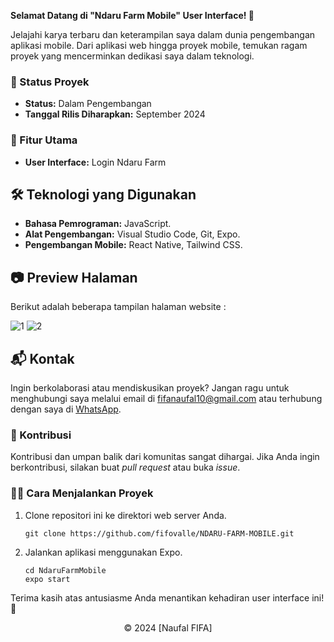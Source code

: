 **Selamat Datang di "Ndaru Farm Mobile" User Interface! 🌱**

Jelajahi karya terbaru dan keterampilan saya dalam dunia pengembangan aplikasi mobile. Dari aplikasi web hingga proyek mobile, temukan ragam proyek yang mencerminkan dedikasi saya dalam teknologi.

### 🚧 Status Proyek

- **Status:** Dalam Pengembangan
- **Tanggal Rilis Diharapkan:** September 2024

### 🚀 Fitur Utama

- **User Interface:** Login Ndaru Farm

## 🛠️ Teknologi yang Digunakan

- **Bahasa Pemrograman:** JavaScript.
- **Alat Pengembangan:** Visual Studio Code, Git, Expo.
- **Pengembangan Mobile:** React Native, Tailwind CSS.

## 📷 Preview Halaman

Berikut adalah beberapa tampilan halaman website :

![1](https://github.com/user-attachments/assets/8fb40062-0b8e-41e6-9d09-d4de3157c675)
![2](https://github.com/user-attachments/assets/aed24734-c2e9-40b4-a89b-9de44d42665c)

## 📬 Kontak

Ingin berkolaborasi atau mendiskusikan proyek? Jangan ragu untuk menghubungi saya melalui email di [fifanaufal10@gmail.com](mailto:fifanaufal10@gmail.com) atau terhubung dengan saya di [WhatsApp](https://wa.me/+6282318334287).

### 🙏 Kontribusi

Kontribusi dan umpan balik dari komunitas sangat dihargai. Jika Anda ingin berkontribusi, silakan buat _pull request_ atau buka _issue_.

### 👨‍💻 Cara Menjalankan Proyek

1. Clone repositori ini ke direktori web server Anda.

   ```
   git clone https://github.com/fifovalle/NDARU-FARM-MOBILE.git

   ```

2. Jalankan aplikasi menggunakan Expo.

   ```
   cd NdaruFarmMobile
   expo start
   ```

Terima kasih atas antusiasme Anda menantikan kehadiran user interface ini! 🙌

<div align="center">
  &copy; 2024 [Naufal FIFA]
</div>

